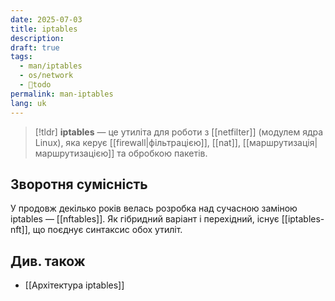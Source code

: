 ```yaml
---
date: 2025-07-03
title: iptables
description: 
draft: true
tags:
  - man/iptables
  - os/network
  - 🌱todo
permalink: man-iptables
lang: uk
---
```


> [!tldr]
> **iptables** — це утиліта для роботи з [[netfilter]] (модулем ядра Linux), яка керує [[firewall|фільтрацією]], [[nat]], [[маршрутизація|маршрутизацією]] та обробкою пакетів.

## Зворотня сумісність

У продовж декілько років велась розробка над сучасною заміною iptables — [[nftables]]. Як гібридний варіант і перехідний, існує [[iptables-nft]], що поєднує синтаксис обох утиліт.

## Див. також

- [[Архітектура iptables]]